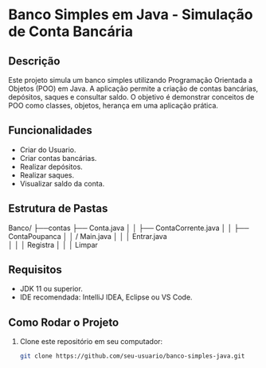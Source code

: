 # Banco Simples em Java - Simulação de Conta Bancária

## Descrição

Este projeto simula um banco simples utilizando Programação Orientada a Objetos (POO) em Java. A aplicação permite a criação de contas bancárias, depósitos, saques e consultar saldo. O objetivo é demonstrar conceitos de POO como classes, objetos, herança em uma aplicação prática.

## Funcionalidades

- Criar do Usuario.
- Criar contas bancárias.
- Realizar depósitos.
- Realizar saques.
- Visualizar saldo da conta.

## Estrutura de Pastas

Banco/ ├──contas ├── Conta.java │ │ ├── ContaCorrente.java │ │ ├── ContaPoupanca │ │ / Main.java │ │ │  Entrar.java  
│ │ │ Registra │ │ │ Limpar

## Requisitos

- JDK 11 ou superior.
- IDE recomendada: IntelliJ IDEA, Eclipse ou VS Code.

## Como Rodar o Projeto

1. Clone este repositório em seu computador:

   ```bash
   git clone https://github.com/seu-usuario/banco-simples-java.git
